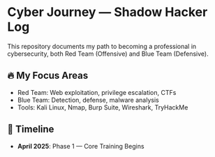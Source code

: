 # Cyber Journey — Shadow Hacker Log

This repository documents my path to becoming a professional in cybersecurity, both Red Team (Offensive) and Blue Team (Defensive).

## 🔥 My Focus Areas
- Red Team: Web exploitation, privilege escalation, CTFs
- Blue Team: Detection, defense, malware analysis
- Tools: Kali Linux, Nmap, Burp Suite, Wireshark, TryHackMe

## 📅 Timeline
- **April 2025**: Phase 1 — Core Training Begins
